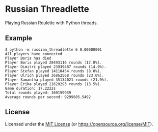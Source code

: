 # Russian Threadlette

Playing Russian Roulette with Python threads.

## Example

```
$ python -m russian_threadlette 6 0.00000001
All players have connected
Player Boris has died
Player Boris played 28493116 rounds (17.8%).
Player Dimitri played 23939487 rounds (14.9%).
Player Stefan played 14110454 rounds (8.8%).
Player Ulrich played 36862568 rounds (23.0%).
Player Samantha played 35134021 rounds (21.9%).
Player Erika played 21620293 rounds (13.5%).
Game duration: 17.2222s
Total rounds played: 160159939
Average rounds per second: 9299605.5492
```

## License

Licensed under the [MIT License](LICENSE-MIT) (or <https://opensource.org/license/MIT>).
